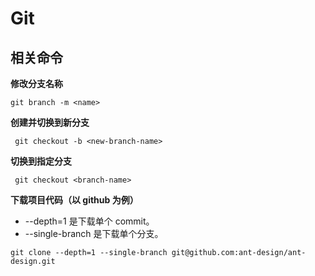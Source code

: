 # Git

## 相关命令

**修改分支名称**

```
git branch -m <name>
```

**创建并切换到新分支**

```
 git checkout -b <new-branch-name>
```

**切换到指定分支**

```
 git checkout <branch-name>
```

**下载项目代码（以 github 为例）**

- --depth=1 是下载单个 commit。
- --single-branch 是下载单个分支。

```
git clone --depth=1 --single-branch git@github.com:ant-design/ant-design.git
```
